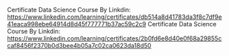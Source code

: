 Certificate Data Science Course By Linkdin: https://www.linkedin.com/learning/certificates/db514a8d41783da3f8c7df9e41eaca998ebe64914d8d45f777771b37ac59c2c9
Certificate Data Science Course By Linkdin: https://www.linkedin.com/learning/certificates/2b0fd6e8d40e0f68a29855ccaf8456f2370b0d3bee4b05a7c02ca0623da18d50
